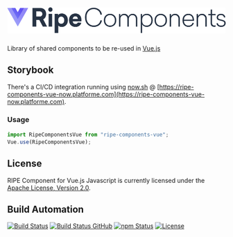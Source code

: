 <h1><a href="https://tech.platforme.com"><img src="res/logo.svg" alt="RIPE Components for Vue.js" height="60" style="height: 60px;"></a></h1>

Library of shared components to be re-used in [Vue.js](https://vuejs.org/)

## Storybook

There's a CI/CD integration running using [now.sh](https://zeit.co) @ [https://ripe-components-vue-now.platforme.com](https://ripe-components-vue-now.platforme.com).

### Usage

```javascript
import RipeComponentsVue from "ripe-components-vue";
Vue.use(RipeComponentsVue);
```

## License

RIPE Component for Vue.js Javascript is currently licensed under the [Apache License, Version 2.0](http://www.apache.org/licenses/).

## Build Automation

[![Build Status](https://travis-ci.com/ripe-tech/ripe-components-vue.svg?branch=master)](https://travis-ci.com/ripe-tech/ripe-components-vue)
[![Build Status GitHub](https://github.com/ripe-tech/ripe-components-vue/workflows/Main%20Workflow/badge.svg)](https://github.com/ripe-tech/ripe-components-vue/actions)
[![npm Status](https://img.shields.io/npm/v/ripe-components-vue.svg)](https://www.npmjs.com/package/ripe-components-vue)
[![License](https://img.shields.io/badge/license-Apache%202.0-blue.svg)](https://www.apache.org/licenses/)
